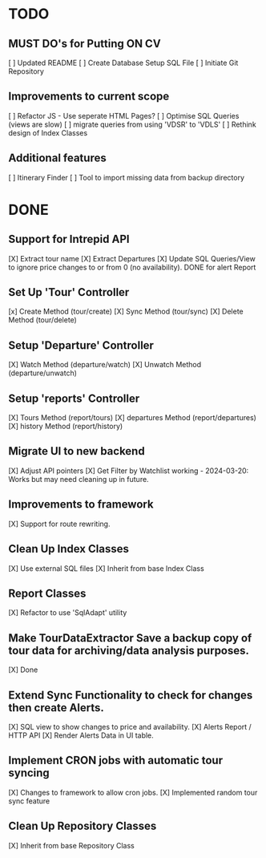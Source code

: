 # TODO

## MUST DO's for Putting ON CV
[ ] Updated README
[ ] Create Database Setup SQL File
[ ] Initiate Git Repository

## Improvements to current scope
[ ] Refactor JS - Use seperate HTML Pages?
[ ] Optimise SQL Queries (views are slow) 
    [ ] migrate queries from using 'VDSR' to 'VDLS'
[ ] Rethink design of Index Classes


## Additional features
[ ] Itinerary Finder
[ ] Tool to import missing data from backup directory






# DONE

## Support for Intrepid API
[X] Extract tour name
[X] Extract Departures
[X] Update SQL Queries/View to ignore price changes to or from 0 (no availability). DONE for alert Report

## Set Up 'Tour' Controller
[x] Create Method (tour/create)
[X] Sync Method   (tour/sync)
[X] Delete Method (tour/delete)

## Setup 'Departure' Controller 
[X] Watch Method  (departure/watch)
[X] Unwatch Method (departure/unwatch)

## Setup 'reports' Controller
[X] Tours Method (report/tours)
[X] departures Method (report/departures)
[X] history Method (report/history)

## Migrate UI to new backend
[X] Adjust API pointers
[X] Get Filter by Watchlist working - 2024-03-20: Works but may need cleaning up in future.
 
## Improvements to framework
[X] Support for route rewriting.


## Clean Up Index Classes
[X] Use external SQL files
[X] Inherit from base Index Class

## Report Classes
[X] Refactor to use 'SqlAdapt' utility 


## Make TourDataExtractor Save a backup copy of tour data for archiving/data analysis purposes.
[X] Done

## Extend Sync Functionality to check for changes then create Alerts.
[X] SQL view to show changes to price and availability.
[X] Alerts Report / HTTP API
[X] Render Alerts Data in UI table.

## Implement CRON jobs with automatic tour syncing
[X] Changes to framework to allow cron jobs.
[X] Implemented random tour sync feature

## Clean Up Repository Classes
[X] Inherit from base Repository Class




